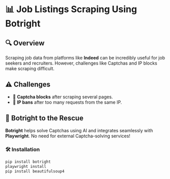 # 📊 Job Listings Scraping Using Botright

## 🔍 Overview
Scraping job data from platforms like **Indeed** can be incredibly useful for job seekers and recruiters. However, challenges like Captchas and IP blocks make scraping difficult.

## ⚠️ Challenges
- 🛑 **Captcha blocks** after scraping several pages.
- 🚫 **IP bans** after too many requests from the same IP.

## 🤖 Botright to the Rescue
**Botright** helps solve Captchas using AI and integrates seamlessly with **Playwright**. No need for external Captcha-solving services!

### 🛠️ Installation

```bash
pip install botright
playwright install
pip install beautifulsoup4
